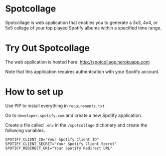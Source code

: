 # Spotcollage
Spotcollage is web application that enables you to generate a 3x3, 4x4, or 5x5 collage of your top played Spotify albums within a specified time range.

# Try Out Spotcollage
The web application is hosted here:
http://spotcollage.herokuapp.com

Note that this application requires authentcation with your Spotify account.

# How to set up
Use PIP to install everything in ```requirements.txt```

Go to ```developer.spotify.com``` and create a new Spotify application.

Create a file called ```.env``` in the ```/spotcollage``` dictionary and create the following variables.

```
SPOTIFY_CLIENT_ID="Your Spotify Client ID"
SPOTIFY_CLIENT_SECRET="Your Spotify Client Secret"
SPOTIFY_REDIRECT_URI="Your Spotify Redirect URL"
```
